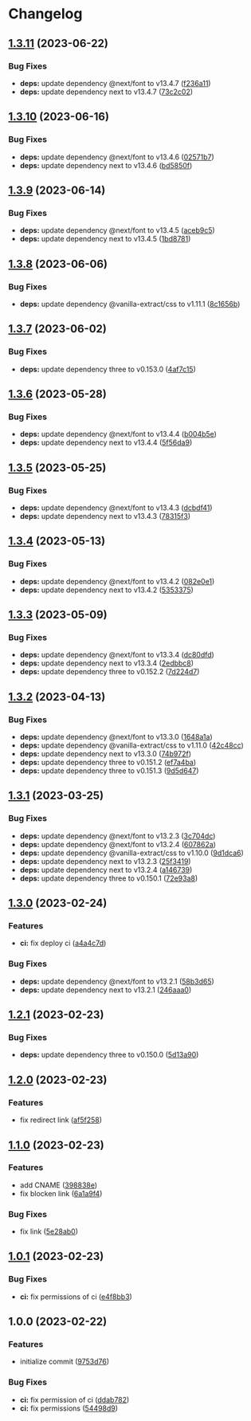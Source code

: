# Changelog

## [1.3.11](https://github.com/re-taro/card.re-taro.dev/compare/1.3.10...1.3.11) (2023-06-22)


### Bug Fixes

* **deps:** update dependency @next/font to v13.4.7 ([f236a11](https://github.com/re-taro/card.re-taro.dev/commit/f236a1185c931576d6fab6718627f9d511c660a3))
* **deps:** update dependency next to v13.4.7 ([73c2c02](https://github.com/re-taro/card.re-taro.dev/commit/73c2c021d664f3caa0203100ea2155602f6208f9))

## [1.3.10](https://github.com/re-taro/card.re-taro.dev/compare/1.3.9...1.3.10) (2023-06-16)


### Bug Fixes

* **deps:** update dependency @next/font to v13.4.6 ([02571b7](https://github.com/re-taro/card.re-taro.dev/commit/02571b71966ede477d7280efc342357c0b5a2b57))
* **deps:** update dependency next to v13.4.6 ([bd5850f](https://github.com/re-taro/card.re-taro.dev/commit/bd5850f003ade9722920d2e5ecaddca5ccc034a1))

## [1.3.9](https://github.com/re-taro/card.re-taro.dev/compare/1.3.8...1.3.9) (2023-06-14)


### Bug Fixes

* **deps:** update dependency @next/font to v13.4.5 ([aceb9c5](https://github.com/re-taro/card.re-taro.dev/commit/aceb9c5133cc36d89feb0c7b226b76d79e6f11bb))
* **deps:** update dependency next to v13.4.5 ([1bd8781](https://github.com/re-taro/card.re-taro.dev/commit/1bd8781d1fabe6a8bb17d0adce7c54b64b96bd81))

## [1.3.8](https://github.com/re-taro/card.re-taro.dev/compare/1.3.7...1.3.8) (2023-06-06)


### Bug Fixes

* **deps:** update dependency @vanilla-extract/css to v1.11.1 ([8c1656b](https://github.com/re-taro/card.re-taro.dev/commit/8c1656b99f3e51afbc5d7d190fd7b05c9a613758))

## [1.3.7](https://github.com/re-taro/card.re-taro.dev/compare/1.3.6...1.3.7) (2023-06-02)


### Bug Fixes

* **deps:** update dependency three to v0.153.0 ([4af7c15](https://github.com/re-taro/card.re-taro.dev/commit/4af7c156b6c3301fca98bc4cfa990a577280b99d))

## [1.3.6](https://github.com/re-taro/card.re-taro.dev/compare/1.3.5...1.3.6) (2023-05-28)


### Bug Fixes

* **deps:** update dependency @next/font to v13.4.4 ([b004b5e](https://github.com/re-taro/card.re-taro.dev/commit/b004b5e411c928ab0864dd79aa6d5eab41e60487))
* **deps:** update dependency next to v13.4.4 ([5f56da9](https://github.com/re-taro/card.re-taro.dev/commit/5f56da99379db0327e1bbf7e703469639394adce))

## [1.3.5](https://github.com/re-taro/card.re-taro.dev/compare/1.3.4...1.3.5) (2023-05-25)


### Bug Fixes

* **deps:** update dependency @next/font to v13.4.3 ([dcbdf41](https://github.com/re-taro/card.re-taro.dev/commit/dcbdf4161d94ca0dfbd98217f693f69a6de5da6e))
* **deps:** update dependency next to v13.4.3 ([78315f3](https://github.com/re-taro/card.re-taro.dev/commit/78315f389b4afbbc10548ab33d94a949e3ce4d2b))

## [1.3.4](https://github.com/re-taro/card.re-taro.dev/compare/1.3.3...1.3.4) (2023-05-13)


### Bug Fixes

* **deps:** update dependency @next/font to v13.4.2 ([082e0e1](https://github.com/re-taro/card.re-taro.dev/commit/082e0e1e55f5af5155eed791568d44f3de27c438))
* **deps:** update dependency next to v13.4.2 ([5353375](https://github.com/re-taro/card.re-taro.dev/commit/53533752ca6c209a4185154eb6f20339a5baf94d))

## [1.3.3](https://github.com/re-taro/card.re-taro.dev/compare/1.3.2...1.3.3) (2023-05-09)


### Bug Fixes

* **deps:** update dependency @next/font to v13.3.4 ([dc80dfd](https://github.com/re-taro/card.re-taro.dev/commit/dc80dfdefc5ac3c67a9680fc71247741c0da0620))
* **deps:** update dependency next to v13.3.4 ([2edbbc8](https://github.com/re-taro/card.re-taro.dev/commit/2edbbc82eb0d4fac8c104966f9e6b89d599d4629))
* **deps:** update dependency three to v0.152.2 ([7d224d7](https://github.com/re-taro/card.re-taro.dev/commit/7d224d7b3b03a9dcffabd2afa474a5ba34f1683a))

## [1.3.2](https://github.com/re-taro-dev/card.re-taro.dev/compare/1.3.1...1.3.2) (2023-04-13)


### Bug Fixes

* **deps:** update dependency @next/font to v13.3.0 ([1648a1a](https://github.com/re-taro-dev/card.re-taro.dev/commit/1648a1a9c67c60058b89de9a2aa09a807ba9a496))
* **deps:** update dependency @vanilla-extract/css to v1.11.0 ([42c48cc](https://github.com/re-taro-dev/card.re-taro.dev/commit/42c48ccc7fc81e353fdd96f8ffa1cf1da3e24608))
* **deps:** update dependency next to v13.3.0 ([74b972f](https://github.com/re-taro-dev/card.re-taro.dev/commit/74b972f64dd47ce03d7981fb81b92598db58ed7e))
* **deps:** update dependency three to v0.151.2 ([ef7a4ba](https://github.com/re-taro-dev/card.re-taro.dev/commit/ef7a4ba64b56a8917421d2b565f6f505388c66e7))
* **deps:** update dependency three to v0.151.3 ([9d5d647](https://github.com/re-taro-dev/card.re-taro.dev/commit/9d5d64776a778a63602b0216ba9bc80573a8ee34))

## [1.3.1](https://github.com/re-taro-dev/card.re-taro.dev/compare/1.3.0...1.3.1) (2023-03-25)


### Bug Fixes

* **deps:** update dependency @next/font to v13.2.3 ([3c704dc](https://github.com/re-taro-dev/card.re-taro.dev/commit/3c704dcc5cca52b48de00d773c06eaff63c483f8))
* **deps:** update dependency @next/font to v13.2.4 ([607862a](https://github.com/re-taro-dev/card.re-taro.dev/commit/607862ad213b1b92b4a6b90a0a7fdf347ba271bb))
* **deps:** update dependency @vanilla-extract/css to v1.10.0 ([9d1dca6](https://github.com/re-taro-dev/card.re-taro.dev/commit/9d1dca67162726b04389ab2c0b27d7d3d08603c8))
* **deps:** update dependency next to v13.2.3 ([25f3419](https://github.com/re-taro-dev/card.re-taro.dev/commit/25f3419064a6a8393a89fe774b6513ede6c49279))
* **deps:** update dependency next to v13.2.4 ([a146739](https://github.com/re-taro-dev/card.re-taro.dev/commit/a1467390a0e93a69987a1fdfc64cbbe3b39a3267))
* **deps:** update dependency three to v0.150.1 ([72e93a8](https://github.com/re-taro-dev/card.re-taro.dev/commit/72e93a8877892ba35d574420dfdd0d48b11ce8be))

## [1.3.0](https://github.com/re-taro-dev/card.re-taro.dev/compare/1.2.1...1.3.0) (2023-02-24)


### Features

* **ci:** fix deploy ci ([a4a4c7d](https://github.com/re-taro-dev/card.re-taro.dev/commit/a4a4c7d00c4f79b2014998a5ea76a22e8307f05c))


### Bug Fixes

* **deps:** update dependency @next/font to v13.2.1 ([58b3d65](https://github.com/re-taro-dev/card.re-taro.dev/commit/58b3d658d2d14c0892159007bc5b26048046f59f))
* **deps:** update dependency next to v13.2.1 ([246aaa0](https://github.com/re-taro-dev/card.re-taro.dev/commit/246aaa053657f5a459cf3bc83dc8c858ffcb026a))

## [1.2.1](https://github.com/re-taro-dev/card.re-taro.dev/compare/1.2.0...1.2.1) (2023-02-23)


### Bug Fixes

* **deps:** update dependency three to v0.150.0 ([5d13a90](https://github.com/re-taro-dev/card.re-taro.dev/commit/5d13a9092dbc676c08c200f837cc637627476164))

## [1.2.0](https://github.com/re-taro-dev/card.re-taro.dev/compare/1.1.0...1.2.0) (2023-02-23)


### Features

* fix redirect link ([af5f258](https://github.com/re-taro-dev/card.re-taro.dev/commit/af5f25867369bf08ddf3a618c1a8ee82d9a9b7bf))

## [1.1.0](https://github.com/re-taro-dev/card.re-taro.dev/compare/1.0.1...1.1.0) (2023-02-23)


### Features

* add CNAME ([398838e](https://github.com/re-taro-dev/card.re-taro.dev/commit/398838ee1848df4bb76c9140db617bcd6ad9dd85))
* fix blocken link ([6a1a9f4](https://github.com/re-taro-dev/card.re-taro.dev/commit/6a1a9f49b1224b9c2c8d4c3fe864aec94c4b3575))


### Bug Fixes

* fix link ([5e28ab0](https://github.com/re-taro-dev/card.re-taro.dev/commit/5e28ab0e89ac9fdeda99ce5ea0355dcbf678bd60))

## [1.0.1](https://github.com/re-taro-dev/card.re-taro.dev/compare/1.0.0...1.0.1) (2023-02-23)


### Bug Fixes

* **ci:** fix permissions of ci ([e4f8bb3](https://github.com/re-taro-dev/card.re-taro.dev/commit/e4f8bb373536d1b181ab623c4eca3ea6d7f3b413))

## 1.0.0 (2023-02-22)


### Features

* initialize commit ([9753d76](https://github.com/re-taro-dev/card.re-taro.dev/commit/9753d7635d4366326225094a8f855c44fbf767d0))


### Bug Fixes

* **ci:** fix permission of ci ([ddab782](https://github.com/re-taro-dev/card.re-taro.dev/commit/ddab782b908567d3a9681add2931b517fe32dfaa))
* **ci:** fix permissions ([54498d9](https://github.com/re-taro-dev/card.re-taro.dev/commit/54498d9e9de37e9041f1a5b5be04d73697aca17d))
